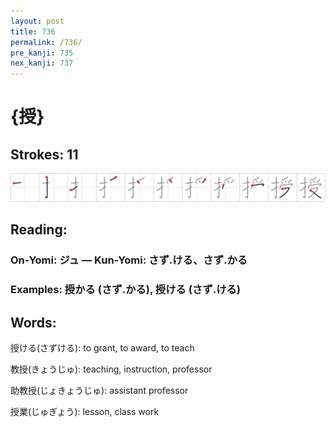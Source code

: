 ```yaml
---
layout: post
title: 736
permalink: /736/
pre_kanji: 735
nex_kanji: 737
---
```


# {授}

## Strokes: 11

<div class="stroke"><img src="../images/E68E88.png" /></div>

## Reading:

### On-Yomi: ジュ &mdash; Kun-Yomi: さず.ける、さず.かる

### Examples: 授かる (さず.かる), 授ける (さず.ける)

## Words:

授ける(さずける): to grant, to award, to teach

教授(きょうじゅ): teaching, instruction, professor

助教授(じょきょうじゅ): assistant professor

授業(じゅぎょう): lesson, class work
